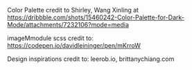 Color Palette credit to Shirley, Wang Xinling at https://dribbble.com/shots/15460242-Color-Palette-for-Dark-Mode/attachments/7232106?mode=media

imageMmodule scss credit to: https://codepen.io/davidleininger/pen/mKrroW

Design inspirations credit to: leerob.io, brittanychiang.com
